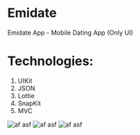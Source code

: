 # Emidate
Emidate App - Mobile Dating App (Only UI)

# Technologies: 
1. UIKit
2. JSON
3. Lottie
4. SnapKit 
5. MVC

![af asf](https://github.com/lemin07/Emidate/blob/main/Screen/Screen0.png?raw=true) 
![af asf](https://github.com/lemin07/Emidate/blob/main/Screen/Screen1.png?raw=true) 
![af asf](https://github.com/lemin07/Emidate/blob/main/Screen/gif.gif?raw=true) 
